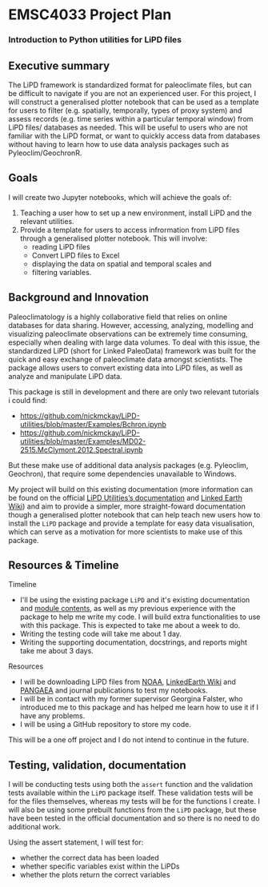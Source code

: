 # EMSC4033 Project Plan 

### Introduction to Python utilities for LiPD files

## Executive summary


The LiPD framework is standardized format for paleoclimate files, but can be difficult to navigate if you are not an experienced user. For this project, I will construct a generalised plotter notebook that can be used as a template for users to filter (e.g. spatially, temporally, types of proxy system) and assess records (e.g. time series within a particular temporal window) from LiPD files/ databases as needed. This will be useful to users who are not familiar with the LiPD format, or want to quickly access data from databases without having to learn how to use data analysis packages such as Pyleoclim/GeochronR.
 

## Goals

I will create two Jupyter notebooks, which will achieve the goals of:
1) Teaching a user how to set up a new environment, install LiPD and the relevant utilities.
2) Provide a template for users to access infrormation from LiPD files through a generalised plotter notebook. This will involve: 
    - reading LiPD files 
    - Convert LiPD files to Excel
    - displaying the data on spatial and temporal scales and 
    - filtering variables.


## Background and Innovation  

Paleoclimatology is a highly collaborative field that relies on online databases for data sharing. However, accessing, analyzing, modelling and visualizing paleoclimate observations can be extremely time consuming, especially when dealing with large data volumes. To deal with this issue, the standardized LiPD (short for Linked PaleoData) framework was built for the quick and easy exchange of paleoclimate data amongst scientists. The package allows users to convert existing data into LiPD files, as well as analyze and manipulate LiPD data.

This package is still in development and there are only two relevant tutorials i could find: 
- https://github.com/nickmckay/LiPD-utilities/blob/master/Examples/Bchron.ipynb
- https://github.com/nickmckay/LiPD-utilities/blob/master/Examples/MD02-2515.McClymont.2012.Spectral.ipynb

But these make use of additional data analysis packages (e.g. Pyleoclim, Geochron), that require some dependencies unavailable to Windows.

My project will build on this existing documentation (more information can be found on the official [LiPD Utilities’s documentation](https://nickmckay.github.io/LiPD-utilities/python/index.html) and [Linked Earth Wiki](http://wiki.linked.earth/Using_LiPD_files)) and aim to provide a simpler, more straight-foward documentation though a generalised plotter notebook that can help teach new users how to install the `LiPD` package and provide a template for easy data visualisation, which can serve as a motivation for more scientists to make use of this package. 

## Resources & Timeline

Timeline
- I'll be using the existing package `LiPD` and it's existing documentation and [module contents](http://nickmckay.github.io/LiPD-utilities/python/source/lipd.html#module-lipd), as well as my previous experience with the package to help me write my code. I will build extra functionalities to use with this package. This is expected to take me about a week to do. 
- Writing the testing code will take me about 1 day.
- Writing the supporting documentation, docstrings, and reports might take me about 3 days.

Resources
- I will be downloading LiPD files from [NOAA](https://www.ncei.noaa.gov/access/paleo-search/), [LinkedEarth Wiki](http://wiki.linked.earth/Main_Page) and [PANGAEA](https://www.pangaea.de/) and journal publications to test my notebooks.
- I will be in contact with my former supervisor Georgina Falster, who introduced me to this package and has helped me learn how to use it if I have any problems. 
- I will be using a GitHub repository to store my code.

This will be a one off project and I do not intend to continue in the future.


## Testing, validation, documentation

I will be conducting tests using both the `assert` function and the validation tests available within the `LiPD` package itself. These validation tests will be for the files themselves, whereas my tests will be for the functions I create. I will also be using some prebuilt functions from the `LiPD` package, but these have been tested in the official documentation and so there is no need to do additional work.

Using the assert statement, I will test for: 
- whether the correct data has been loaded 
- whether specific variables exist within the LiPDs
- whether the plots return the correct variables





